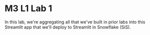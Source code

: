 # M3 L1 Lab 1

In this lab, we're aggregating all that we've built in prior labs into this Streamlit app that we'll deploy to Streamlit in Snowflake (SiS).

